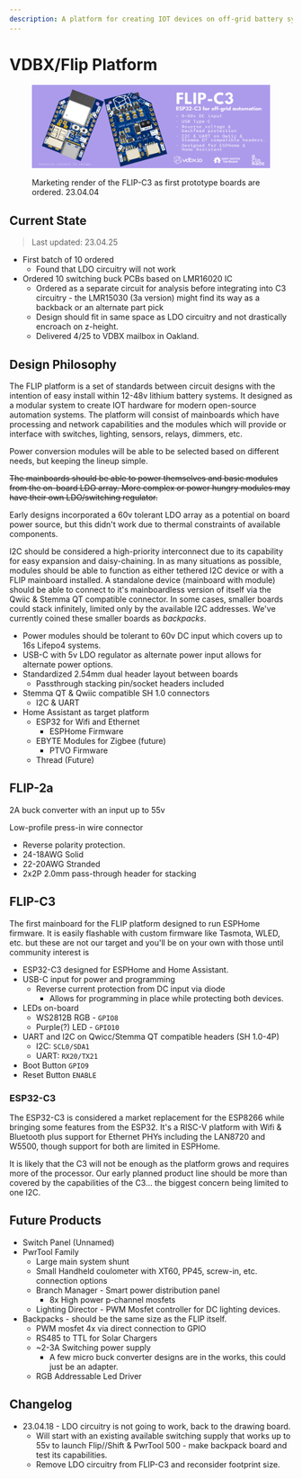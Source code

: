 ```yaml
---
description: A platform for creating IOT devices on off-grid battery systems.
---
```


# VDBX/Flip Platform

<figure><img src="../.gitbook/assets/flip-c3-render-mktg-prelaunch-v090.jpg" alt=""><figcaption><p>Marketing render of the FLIP-C3 as first prototype boards are ordered. 23.04.04</p></figcaption></figure>

## Current State

> Last updated: 23.04.25

* First batch of 10 ordered
  * Found that LDO circuitry will not work
* Ordered 10 switching buck PCBs based on LMR16020 IC
  * Ordered as a separate circuit for analysis before integrating into C3 circuitry - the LMR15030 (3a version) might find its way as a backback or an alternate part pick
  * Design should fit in same space as LDO circuitry and not drastically encroach on z-height.
  * Delivered 4/25 to VDBX mailbox in Oakland.

## Design Philosophy

The FLIP platform is a set of standards between circuit designs with the intention of easy install within 12-48v lithium battery systems. It designed as a modular system to create IOT hardware for modern open-source automation systems. The platform will consist of mainboards which have processing and network capabilities and the modules which will provide or interface with switches, lighting, sensors, relays, dimmers, etc.&#x20;

Power conversion modules will be able to be selected based on different needs, but keeping the lineup simple.

~~The mainboards should be able to power themselves and basic modules from the on-board LDO array. More complex or power hungry modules may have their own LDO/switching regulator.~~&#x20;

Early designs incorporated a 60v tolerant LDO array as a potential on board power source, but this didn't work due to thermal constraints of available components.&#x20;

I2C should be considered a high-priority interconnect due to its capability for easy expansion and daisy-chaining. In as many situations as possible, modules should be able to function as either tethered I2C device or with a FLIP mainboard installed. A standalone device (mainboard with module) should be able to connect to it's mainboardless version of itself via the Qwiic & Stemma QT compatible connector. In some cases, smaller boards could stack infinitely, limited only by the available I2C addresses. We've currently coined these smaller boards as _backpacks_.

* Power modules should be tolerant to 60v DC input which covers up to 16s Lifepo4 systems.
* USB-C with 5v LDO regulator as alternate power input allows for alternate power options.
* Standardized 2.54mm dual header layout between boards
  * Passthrough stacking pin/socket headers included
* Stemma QT & Qwiic compatible SH 1.0 connectors
  * I2C & UART
* Home Assistant as target platform
  * ESP32 for Wifi and Ethernet
    * ESPHome Firmware
  * EBYTE Modules for Zigbee (future)
    * PTVO Firmware
  * Thread (Future)

## FLIP-2a

2A buck converter with an input up to 55v&#x20;

Low-profile press-in wire connector

* Reverse polarity protection.
* 24-18AWG Solid
* 22-20AWG Stranded
* 2x2P 2.0mm pass-through header for stacking

## FLIP-C3

The first mainboard for the FLIP platform designed to run ESPHome firmware. It is easily flashable with custom firmware like Tasmota, WLED, etc. but these are not our target and you'll be on your own with those until community interest is&#x20;

* ESP32-C3 designed for ESPHome and Home Assistant.
* USB-C input for power and programming
  * Reverse current protection from DC input via diode
    * Allows for programming in place while protecting both devices.
* LEDs on-board
  * WS2812B RGB - `GPIO8`
  * Purple(?) LED - `GPIO10`
* UART and I2C on Qwicc/Stemma QT compatible headers (SH 1.0-4P)
  * I2C:  `SCL0/SDA1`
  * UART:  `RX20/TX21`
* Boot Button `GPIO9`
* Reset Button `ENABLE`

### ESP32-C3

The ESP32-C3 is considered a market replacement for the ESP8266 while bringing some features from the ESP32. It's a RISC-V platform with Wifi & Bluetooth plus support for Ethernet PHYs including the LAN8720 and W5500, though support for both are limited in ESPHome.

It is likely that the C3 will not be enough as the platform grows and requires more of the processor. Our early planned product line should be more than covered by the capabilities of the C3... the biggest concern being limited to one I2C.

## Future Products

* Switch Panel (Unnamed)
* PwrTool Family
  * Large main system shunt
  * Small Handheld coulometer with XT60, PP45, screw-in, etc. connection options
  * Branch Manager - Smart power distribution panel&#x20;
    * 8x High power p-channel mosfets
  * Lighting Director - PWM Mosfet controller for DC lighting devices.
* Backpacks - should be the same size as the FLIP itself.
  * PWM mosfet 4x via direct connection to GPIO
  * RS485 to TTL for Solar Chargers
  * \~2-3A Switching power supply
    * A few micro buck converter designs are in the works, this could just be an adapter.
  * RGB Addressable Led Driver

## Changelog

* 23.04.18 - LDO circuitry is not going to work, back to the drawing board.&#x20;
  * Will start with an existing available switching supply that works up to 55v to launch Flip//Shift & PwrTool 500 - make backpack board and test its capabilities.
  * Remove LDO circuitry from FLIP-C3 and reconsider footprint size.

